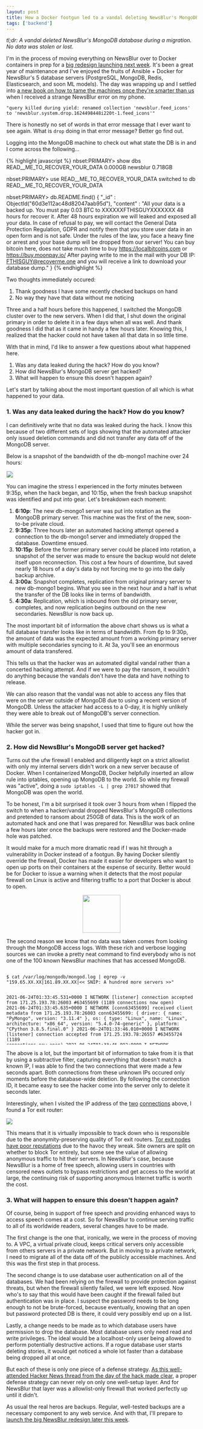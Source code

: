 ```yaml
---
layout: post
title: How a Docker footgun led to a vandal deleting NewsBlur's MongoDB database
tags: ['backend']
---
```


*tl;dr: A vandal deleted NewsBlur's MongoDB database during a migration. No data was stolen or lost.*

I'm in the process of moving everything on NewsBlur over to Docker containers in prep for a [big redesign launching next week](https://beta.newsblur.com). It's been a great year of maintenance and I've enjoyed the fruits of Ansible + Docker for NewsBlur's 5 database servers (PostgreSQL, MongoDB, Redis, Elasticsearch, and soon ML models). The day was wrapping up and I settled into [a new book on how to tame the machines once they're smarter than us](https://en.wikipedia.org/wiki/Human_Compatible) when I received a strange NewsBlur error on my phone.

    "query killed during yield: renamed collection 'newsblur.feed_icons' to 'newsblur.system.drop.1624498448i220t-1.feed_icons'"

There is honestly no set of words in that error message that I ever want to see again. What is `drop` doing in that error message? Better go find out.

Logging into the MongoDB machine to check out what state the DB is in and I come across the following...

{% highlight javascript %}
nbset:PRIMARY> show dbs
READ__ME_TO_RECOVER_YOUR_DATA   0.000GB
newsblur                        0.718GB

nbset:PRIMARY> use READ__ME_TO_RECOVER_YOUR_DATA
switched to db READ__ME_TO_RECOVER_YOUR_DATA
    
nbset:PRIMARY> db.README.find()
{ 
    "_id" : ObjectId("60d3e112ac48d82047aab95d"), 
    "content" : "All your data is a backed up. You must pay 0.03 BTC to XXXXXXFTHISGUYXXXXXXX 48 hours for recover it. After 48 hours expiration we will leaked and exposed all your data. In case of refusal to pay, we will contact the General Data Protection Regulation, GDPR and notify them that you store user data in an open form and is not safe. Under the rules of the law, you face a heavy fine or arrest and your base dump will be dropped from our server! You can buy bitcoin here, does not take much time to buy https://localbitcoins.com or https://buy.moonpay.io/ After paying write to me in the mail with your DB IP: FTHISGUY@recoverme.one and you will receive a link to download your database dump." 
}
{% endhighlight %}

Two thoughts immediately occured:

 1. Thank goodness I have some recently checked backups on hand
 2. No way they have that data without me noticing

Three and a half hours before this happened, I switched the MongoDB cluster over to the new servers. When I did that, I shut down the original primary in order to delete it in a few days when all was well. And thank goodness I did that as it came in handy a few hours later. Knowing this, I realized that the hacker could not have taken all that data in so little time.

With that in mind, I'd like to answer a few questions about what happened here.

 1. Was any data leaked during the hack? How do you know?
 2. How did NewsBlur's MongoDB server get hacked?
 3. What will happen to ensure this doesn't happen again?

Let's start by talking about the most important question of all which is what happened to your data.

### 1. Was any data leaked during the hack? How do you know?

I can definitively write that no data was leaked during the hack. I know this because of two different sets of logs showing that the automated attacker only issued deletion commands and did not transfer any data off of the MongoDB server.

Below is a snapshot of the bandwidth of the db-mongo1 machine over 24 hours:

<img src="/assets/hack-timeline.png" style="border: 1px solid rgba(0,0,0,0.1);">

You can imagine the stress I experienced in the forty minutes between 9:35p, when the hack began, and 10:15p, when the fresh backup snapshot was identified and put into gear. Let's breakdown each moment:

 1. **6:10p**: The new db-mongo1 server was put into rotation as the MongoDB primary server. This machine was the first of the new, soon-to-be private cloud.
 2. **9:35p**: Three hours later an automated hacking attempt opened a connection to the db-mongo1 server and immediately dropped the database. Downtime ensued.
 3. **10:15p**: Before the former primary server could be placed into rotation, a snapshot of the server was made to ensure the backup would not delete itself upon reconnection. This cost a few hours of downtime, but saved nearly 18 hours of a day's data by not forcing me to go into the daily backup archive.
 4. **3:00a**: Snapshot completes, replication from original primary server to new db-mongo1 begins. What you see in the next hour and a half is what the transfer of the DB looks like in terms of bandwidth.
 5. **4:30a**: Replication, which is inbound from the old primary server, completes, and now replication begins outbound on the new secondaries. NewsBlur is now back up.

The most important bit of information the above chart shows us is what a full database transfer looks like in terms of bandwidth. From 6p to 9:30p, the amount of data was the expected amount from a working primary server with multiple secondaries syncing to it. At 3a, you'll see an enormous amount of data transfered. 

This tells us that the hacker was an automated digital vandal rather than a concerted hacking attempt. And if we were to pay the ransom, it wouldn't do anything because the vandals don't have the data and have nothing to release. 

We can also reason that the vandal was not able to access any files that were on the server outside of MongoDB due to using a recent version of MongoDB. Unless the attacker had access to a 0-day, it is highly unlikely they were able to break out of MongoDB's server connection. 

While the server was being snapshot, I used that time to figure out how the hacker got in. 

### 2. How did NewsBlur's MongoDB server get hacked?

Turns out the ufw firewall I enabled and diligently kept on a strict allowlist with only my internal servers didn't work on a new server because of Docker. When I containerized MongoDB, Docker helpfully inserted an allow rule into iptables, opening up MongoDB to the world. So while my firewall was "active", doing a `sudo iptables -L | grep 27017` showed that MongoDB was open the world.

To be honest, I'm a bit surprised it took over 3 hours from when I flipped the switch to when a hacker/vandal dropped NewsBlur's MongoDB collections and pretended to ransom about 250GB of data. This is the work of an automated hack and one that I was prepared for. NewsBlur was back online a few hours later once the backups were restored and the Docker-made hole was patched.

It would make for a much more dramatic read if I was hit through a vulnerability in Docker instead of a footgun. By having Docker silently override the firewall, Docker has made it easier for developers who want to open up ports on their containers at the expense of security. Better would be for Docker to issue a warning when it detects that the most popular firewall on Linux is active and filtering traffic to a port that Docker is about to open.

<img src="/assets/ornament-pill.png" style="display: block; margin: 0 auto;width: 100px;">

The second reason we know that no data was taken comes from looking through the MongoDB access logs. With these rich and verbose logging sources we can invoke a pretty neat command to find everybody who is not one of the 100 known NewsBlur machines that has accessed MongoDB.

<div class="language-plaintext highlighter-rouge"><div class="highlight"><pre class="highlight" style="max-height: 200px;"><code>
$ cat /var/log/mongodb/mongod.log | egrep -v "159.65.XX.XX|161.89.XX.XX|<< SNIP: A hundred more servers >>"

2021-06-24T01:33:45.531+0000 I NETWORK  [listener] connection accepted from 171.25.193.78:26003 #63455699 (1189 connections now open)
2021-06-24T01:33:45.635+0000 I NETWORK  [conn63455699] received client metadata from 171.25.193.78:26003 conn63455699: { driver: { name: "PyMongo", version: "3.11.4" }, os: { type: "Linux", name: "Linux", architecture: "x86_64", version: "5.4.0-74-generic" }, platform: "CPython 3.8.5.final.0" }
2021-06-24T01:33:46.010+0000 I NETWORK  [listener] connection accepted from 171.25.193.78:26557 #63455724 (1189 connections now open)
2021-06-24T01:33:46.092+0000 I NETWORK  [conn63455724] received client metadata from 171.25.193.78:26557 conn63455724: { driver: { name: "PyMongo", version: "3.11.4" }, os: { type: "Linux", name: "Linux", architecture: "x86_64", version: "5.4.0-74-generic" }, platform: "CPython 3.8.5.final.0" }
2021-06-24T01:33:46.500+0000 I NETWORK  [conn63455724] end connection 171.25.193.78:26557 (1198 connections now open)
2021-06-24T01:33:46.533+0000 I NETWORK  [conn63455699] end connection 171.25.193.78:26003 (1200 connections now open)
2021-06-24T01:34:06.533+0000 I NETWORK  [listener] connection accepted from 185.220.101.6:10056 #63456621 (1266 connections now open)
2021-06-24T01:34:06.627+0000 I NETWORK  [conn63456621] received client metadata from 185.220.101.6:10056 conn63456621: { driver: { name: "PyMongo", version: "3.11.4" }, os: { type: "Linux", name: "Linux", architecture: "x86_64", version: "5.4.0-74-generic" }, platform: "CPython 3.8.5.final.0" }
2021-06-24T01:34:06.890+0000 I NETWORK  [listener] connection accepted from 185.220.101.6:21642 #63456637 (1264 connections now open)
2021-06-24T01:34:06.962+0000 I NETWORK  [conn63456637] received client metadata from 185.220.101.6:21642 conn63456637: { driver: { name: "PyMongo", version: "3.11.4" }, os: { type: "Linux", name: "Linux", architecture: "x86_64", version: "5.4.0-74-generic" }, platform: "CPython 3.8.5.final.0" }
2021-06-24T01:34:08.018+0000 I COMMAND  [conn63456637] dropDatabase config - starting
2021-06-24T01:34:08.018+0000 I COMMAND  [conn63456637] dropDatabase config - dropping 1 collections
2021-06-24T01:34:08.018+0000 I COMMAND  [conn63456637] dropDatabase config - dropping collection: config.transactions
2021-06-24T01:34:08.020+0000 I STORAGE  [conn63456637] dropCollection: config.transactions (no UUID) - renaming to drop-pending collection: config.system.drop.1624498448i1t-1.transactions with drop optime { ts: Timestamp(1624498448, 1), t: -1 }
2021-06-24T01:34:08.029+0000 I REPL     [replication-14545] Completing collection drop for config.system.drop.1624498448i1t-1.transactions with drop optime { ts: Timestamp(1624498448, 1), t: -1 } (notification optime: { ts: Timestamp(1624498448, 1), t: -1 })
2021-06-24T01:34:08.030+0000 I STORAGE  [replication-14545] Finishing collection drop for config.system.drop.1624498448i1t-1.transactions (no UUID).
2021-06-24T01:34:08.030+0000 I COMMAND  [conn63456637] dropDatabase config - successfully dropped 1 collections (most recent drop optime: { ts: Timestamp(1624498448, 1), t: -1 }) after 7ms. dropping database
2021-06-24T01:34:08.032+0000 I REPL     [replication-14546] Completing collection drop for config.system.drop.1624498448i1t-1.transactions with drop optime { ts: Timestamp(1624498448, 1), t: -1 } (notification optime: { ts: Timestamp(1624498448, 5), t: -1 })
2021-06-24T01:34:08.041+0000 I COMMAND  [conn63456637] dropDatabase config - finished
2021-06-24T01:34:08.398+0000 I COMMAND  [conn63456637] dropDatabase newsblur - starting
2021-06-24T01:34:08.398+0000 I COMMAND  [conn63456637] dropDatabase newsblur - dropping 37 collections

<< SNIP: It goes on for a while... >>

2021-06-24T01:35:18.840+0000 I COMMAND  [conn63456637] dropDatabase newsblur - finished
</code></pre></div></div>

The above is a lot, but the important bit of information to take from it is that by using a subtractive filter, capturing everything that doesn't match a known IP, I was able to find the two connections that were made a few seconds apart. Both connections from these unknown IPs occured only moments before the database-wide deletion. By following the connection ID, it became easy to see the hacker come into the server only to delete it seconds later. 

Interestingly, when I visited the IP address of the [two](http://185.220.101.6/) [connections](http://171.25.193.78/) above, I found a Tor exit router:

<img src="/assets/hack-tor.png">

This means that it is virtually impossible to track down who is responsible due to the anonymity-preserving quality of Tor exit routers. [Tor exit nodes have poor reputations](https://blog.cloudflare.com/the-trouble-with-tor/) due to the havoc they wreak. Site owners are split on whether to block Tor entirely, but some see the value of allowing anonymous traffic to hit their servers. In NewsBlur's case, because NewsBlur is a home of free speech, allowing users in countries with censored news outlets to bypass restrictions and get access to the world at large, the continuing risk of supporting anonymous Internet traffic is worth the cost. 

### 3. What will happen to ensure this doesn't happen again?

Of course, being in support of free speech and providing enhanced ways to access speech comes at a cost. So for NewsBlur to continue serving traffic to all of its worldwide readers, several changes have to be made.

The first change is the one that, ironically, we were in the process of moving to. A VPC, a virtual private cloud, keeps critical servers only accessible from others servers in a private network. But in moving to a private network, I need to migrate all of the data off of the publicly accessible machines. And this was the first step in that process.

The second change is to use database user authentication on all of the databases. We had been relying on the firewall to provide protection against threats, but when the firewall silently failed, we were left exposed. Now who's to say that this would have been caught if the firewall failed but authentication was in place. I suspect the password needs to be long enough to not be brute-forced, because eventually, knowing that an open but password protected DB is there, it could very possibly end up on a list.

Lastly, a change needs to be made as to which database users have permission to drop the database. Most database users only need read and write privileges. The ideal would be a localhost-only user being allowed to perform potentially destructive actions. If a rogue database user starts deleting stories, it would get noticed a whole lot faster than a database being dropped all at once.

But each of these is only one piece of a defense strategy. [As this well-attended Hacker News thread from the day of the hack made clear](https://news.ycombinator.com/item?id=27613217), a proper defense strategy can never rely on only one well-setup layer. And for NewsBlur that layer was a allowlist-only firewall that worked perfectly up until it didn't. 

As usual the real heros are backups. Regular, well-tested backups are a necessary component to any web service. And with that, I'll prepare to [launch the big NewsBlur redesign later this week](https://beta.newsblur.com).
